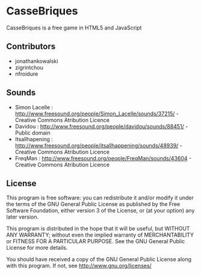 CasseBriques
============

CasseBriques is a free game in HTML5 and JavaScript

Contributors
-------------
* jonathankowalski
* zigrintchou
* nfroidure

Sounds
-------------
* Simon Lacelle : http://www.freesound.org/people/Simon_Lacelle/sounds/37215/ - Creative Commons Atribution Licence
* Davidou : http://www.freesound.org/people/davidou/sounds/88451/ -  Public domain
* Itsallhapening : http://www.freesound.org/people/itsallhappening/sounds/48939/ - Creative Commons Atribution Licence
* FreqMan : http://www.freesound.org/people/FreqMan/sounds/43604 - Creative Commons Atribution Licence

License
-------
This program is free software: you can redistribute it and/or modify it under the terms of the GNU General Public License as published by the Free Software Foundation, either version 3 of the License, or (at your option) any later version.

This program is distributed in the hope that it will be useful, but WITHOUT ANY WARRANTY; without even the implied warranty of MERCHANTABILITY or FITNESS FOR A PARTICULAR PURPOSE.  See the GNU General Public License for more details.

You should have received a copy of the GNU General Public License along with this program.  If not, see <http://www.gnu.org/licenses/>

